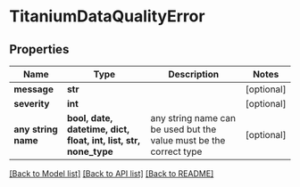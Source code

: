 # TitaniumDataQualityError


## Properties
Name | Type | Description | Notes
------------ | ------------- | ------------- | -------------
**message** | **str** |  | [optional] 
**severity** | **int** |  | [optional] 
**any string name** | **bool, date, datetime, dict, float, int, list, str, none_type** | any string name can be used but the value must be the correct type | [optional]

[[Back to Model list]](../README.md#documentation-for-models) [[Back to API list]](../README.md#documentation-for-api-endpoints) [[Back to README]](../README.md)


